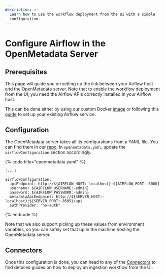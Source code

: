 ```yaml
---
description: >-
  Learn how to use the workflow deployment from the UI with a simple
  configuration.
---
```


# Configure Airflow in the OpenMetadata Server

## Prerequisites

This page will guide you on setting up the link between your Airflow host and the OpenMetadata server. Note that to enable the workflow deployment from the UI, you need the Airflow APIs correctly installed in your Airflow host.

This can be done either by using our custom Docker [image](https://hub.docker.com/r/openmetadata/ingestion) or following this [guide](../../../integrations/airflow/custom-airflow-installation.md) to set up your existing Airflow service.

## Configuration

The OpenMetadata server takes all its configurations from a YAML file. You can find them in our [repo](https://github.com/open-metadata/OpenMetadata/tree/main/conf). In `openmetadata.yaml`, update the `airflowConfiguration` section accordingly.

{% code title="openmetadata.yaml" %}
```
[...]

airflowConfiguration:
  apiEndpoint: http://${AIRFLOW_HOST:-localhost}:${AIRFLOW_PORT:-8080}
  username: ${AIRFLOW_USERNAME:-admin}
  password: ${AIRFLOW_PASSWORD:-admin}
  metadataApiEndpoint: http://${SERVER_HOST:-localhost}:${SERVER_PORT:-8585}/api
  authProvider: "no-auth"
```
{% endcode %}

Note that we also support picking up these values from environment variables, so you can safely set that up in the machine hosting the OpenMetadata server.

## Connectors

Once this configuration is done, you can head to any of the [Connectors](configure-airflow-in-the-openmetadata-server.md#undefined) to find detailed guides on how to deploy an ingestion workflow from the UI.
